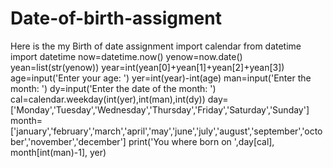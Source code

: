 # Date-of-birth-assigment
Here is the my Birth of date assignment
import calendar
from datetime import datetime
now=datetime.now()
yenow=now.date()
yean=list(str(yenow))
year=int(yean[0]+yean[1]+yean[2]+yean[3])
age=input('Enter your age: ')
yer=int(year)-int(age)
man=input('Enter the month: ')
dy=input('Enter the date of the month: ')
cal=calendar.weekday(int(yer),int(man),int(dy))
day=['Monday','Tuesday','Wednesday','Thursday','Friday','Saturday','Sunday']
month=['january','february','march','april','may','june','july','august','september','october','november','december']
print('You where born on ',day[cal], month[int(man)-1], yer)


